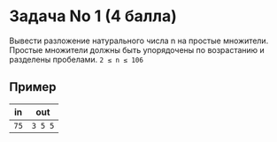 # Задача No 1 (4 балла)
Вывести разложение натурального числа n на простые множители. Простые множители
должны быть упорядочены по возрастанию и разделены пробелами. `2 ≤ n ≤ 106`

## Пример
| in | out |
|---|----|
|```75```|```3 5 5```|
